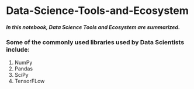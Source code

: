 # Data-Science-Tools-and-Ecosystem
##### *In this notebook, Data Science Tools and Ecosystem are summarized.*
### Some of the commonly used libraries used by Data Scientists include:
1. NumPy
2. Pandas
3. SciPy
4. TensorFLow
